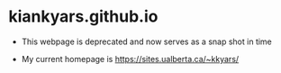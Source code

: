# kiankyars.github.io
- This webpage is deprecated and now serves as a snap shot in time

- My current homepage is https://sites.ualberta.ca/~kkyars/